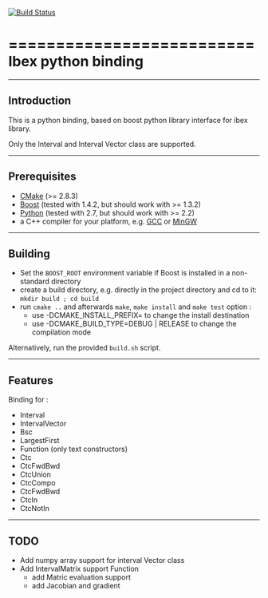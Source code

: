 [![Build Status](https://travis-ci.org/benEnsta/pyIbex.svg?branch=master)](https://travis-ci.org/benEnsta/pyIbex)

==========================
Ibex python binding
==========================

--------------------------
Introduction
--------------------------
This is a python binding, based on boost python library interface for 
ibex library.

Only the Interval and Interval Vector class are supported.

--------------------------
Prerequisites
--------------------------

+ [CMake](http://www.cmake.org "CMake project page") (>= 2.8.3)
+ [Boost](http://www.boost.org/ "Boost project page") (tested with 1.4.2, but should work with >= 1.3.2)
+ [Python](http://www.python.org "Python home page") (tested with 2.7, but should work with >= 2.2)
+ a C++ compiler for your platform, e.g. [GCC](http://gcc.gnu.org "GCC home") or [MinGW](http://www.mingw.org "Minimalist GNU for Windows")

--------------------------
Building
--------------------------
+ Set the `BOOST_ROOT` environment variable if Boost is installed in a non-standard directory
+ create a build directory, e.g. directly in the project directory and cd to it: `mkdir build ; cd build`
+ run `cmake ..` and afterwards `make`, `make install` and `make test`
option : 
	- use -DCMAKE_INSTALL_PREFIX= to change the install destination
	- use -DCMAKE_BUILD_TYPE=DEBUG | RELEASE to change the compilation mode

Alternatively, run the provided `build.sh` script.

--------------------------
Features
--------------------------
Binding for :
- Interval
- IntervalVector
- Bsc
- LargestFirst
- Function (only text constructors)
- Ctc
- CtcFwdBwd
- CtcUnion
- CtcCompo
- CtcFwdBwd
- CtcIn
- CtcNotIn

--------------------------
TODO
--------------------------
- Add numpy array support for interval Vector class
- Add IntervalMatrix support
Function
	- add Matric evaluation support
	- add Jacobian and gradient

	